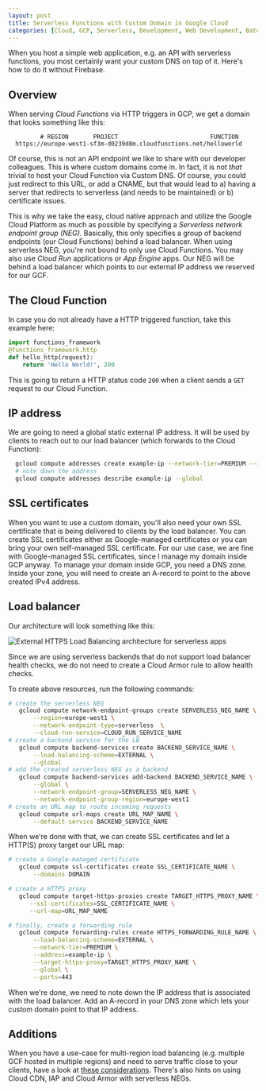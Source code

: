 ```yaml
---
layout: post
title: Serverless Functions with Custom Domain in Google Cloud
categories: [Cloud, GCP, Serverless, Development, Web Development, Batch Processing, GCF, IaC]
---
```


When you host a simple web application, e.g. an API with serverless functions, you most certainly want your custom DNS on top of it. Here's how to do it without Firebase.

## Overview

When serving *Cloud Functions* via HTTP triggers in GCP, we get a domain that looks something like this:

```text
         # REGION       PROJECT                          FUNCTION
  https://europe-west1-sf3m-d0239d8m.cloudfunctions.net/helloworld
```

Of course, this is not an API endpoint we like to share with our developer colleagues. This is where custom domains come in. In fact, it is not *that* trivial to host your Cloud Function via Custom DNS. Of course, you could just redirect to this URL, or add a CNAME, but that would lead to a) having a server that redirects to serverless (and needs to be maintained) or b) certificate issues.

This is why we take the easy, cloud native approach and utilize the Google Cloud Platform as much as possible by specifying a *Serverless network endpoint group (NEG)*. Basically, this only specifies a group of backend endpoints (our Cloud Functions) behind a load balancer. When using serverless NEG, you're not bound to only use Cloud Functions. You may also use *Cloud Run* applications or *App Engine* apps. Our NEG will be behind a load balancer which points to our external IP address we reserved for our GCF.

## The Cloud Function

In case you do not already have a HTTP triggered function, take this example here:

```python
import functions_framework
@functions_framework.http
def hello_http(request):
    return 'Hello World!', 200
```

This is going to return a HTTP status code `200` when a client sends a `GET` request to our Cloud Function.

## IP address

We are going to need a global static external IP address. It will be used by clients to reach out to our load balancer (which forwards to the Cloud Function):

```bash
  gcloud compute addresses create example-ip --network-tier=PREMIUM --ip-version=IPV4 --global
  # note down the address
  gcloud compute addresses describe example-ip --global
```

## SSL certificates

When you want to use a custom domain, you'll also need your own SSL certificate that is being delivered to clients by the load balancer. You can create SSL certificates either as Google-managed certificates or you can bring your own self-managed SSL certificate. For our use case, we are fine with Google-managed SSL certificates, since I manage my domain inside GCP anyway. To manage your domain inside GCP, you need a DNS zone. Inside your zone, you will need to create an A-record to point to the above created IPv4 address.

## Load balancer

Our architecture will look something like this:

![External HTTPS Load Balancing architecture for serverless apps](https://cloud.google.com/load-balancing/images/lb-serverless-run-ext-https.svg)

Since we are using serverless backends that do not support load balancer health checks, we do not need to create a Cloud Armor rule to allow health checks.

To create above resources, run the following commands:

```bash
# create the serverless NEG
   gcloud compute network-endpoint-groups create SERVERLESS_NEG_NAME \
       --region=europe-west1 \
       --network-endpoint-type=serverless  \
       --cloud-run-service=CLOUD_RUN_SERVICE_NAME
# create a backend service for the LB
   gcloud compute backend-services create BACKEND_SERVICE_NAME \
       --load-balancing-scheme=EXTERNAL \
       --global
# add the created serverless NEG as a backend
   gcloud compute backend-services add-backend BACKEND_SERVICE_NAME \
       --global \
       --network-endpoint-group=SERVERLESS_NEG_NAME \
       --network-endpoint-group-region=europe-west1
# create an URL map to route incoming requests
   gcloud compute url-maps create URL_MAP_NAME \
       --default-service BACKEND_SERVICE_NAME
```

When we're done with that, we can create SSL certificates and let a HTTP(S) proxy target our URL map:

```bash
# create a Google-managed certificate
   gcloud compute ssl-certificates create SSL_CERTIFICATE_NAME \
       --domains DOMAIN

# create a HTTPS proxy
   gcloud compute target-https-proxies create TARGET_HTTPS_PROXY_NAME \
      --ssl-certificates=SSL_CERTIFICATE_NAME \
      --url-map=URL_MAP_NAME

# finally, create a forwarding rule
   gcloud compute forwarding-rules create HTTPS_FORWARDING_RULE_NAME \
       --load-balancing-scheme=EXTERNAL \
       --network-tier=PREMIUM \
       --address=example-ip \
       --target-https-proxy=TARGET_HTTPS_PROXY_NAME \
       --global \
       --ports=443
```

When we're done, we need to note down the IP address that is associated with the load balancer. Add an A-record in your DNS zone which lets your custom domain point to that IP address.

## Additions

When you have a use-case for multi-region load balancing (e.g. multiple GCF hosted in multiple regions) and need to serve traffic close to your clients, have a look at [these considerations](https://cloud.google.com/load-balancing/docs/https/setting-up-https-serverless#additional_configuration_options). There's also hints on using Cloud CDN, IAP and Cloud Armor with serverless NEGs.
